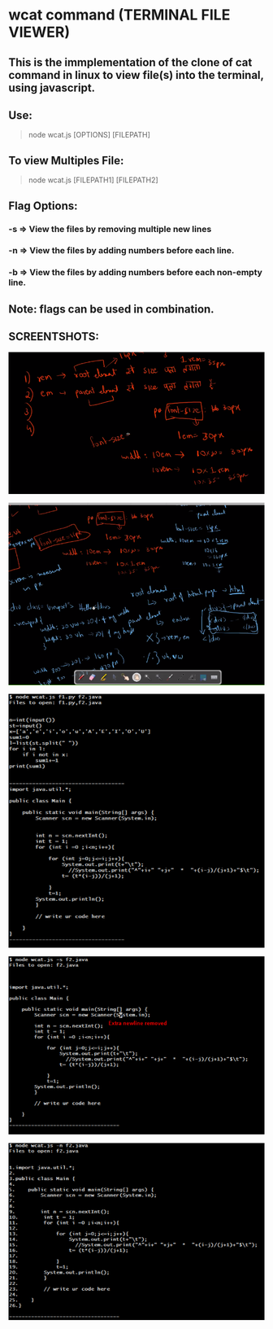 # wcat command (TERMINAL FILE VIEWER)

## This is the immplementation of the clone of cat command in linux to view file(s) into the terminal, using javascript.

## Use:
> node wcat.js [OPTIONS] [FILEPATH]

## To view Multiples File:
> node wcat.js [FILEPATH1] [FILEPATH2]

## Flag Options:

### -s => View the files by removing multiple new lines

### -n => View the files by adding numbers before each line.

### -b => View the files by adding numbers before each non-empty line.

## Note: flags can be used in combination.

## SCREENTSHOTS:
![](ss1.png)

![](ss2.png)

![](ss3.png)

![](ss4.png)

![](ss5.png)




